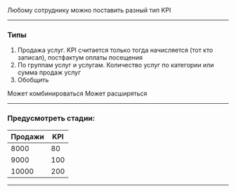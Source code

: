 
Любому сотруднику можно поставить разный тип KPI

---
### Типы

1. Продажа услуг. KPI считается только тогда начисляется (тот кто записал), постфактум оплаты посещения
2. По группам услуг и услугам. Количество услуг по категории или сумма продаж услуг
3. Обобщить

Может комбинироваться
Может расширяться

---
  
### Предусмотреть стадии:

| Продажи | KPI |
| ------- | --- |
| 8000    | 80  |
| 9000    | 100 |
| 10000   | 200 |

---
